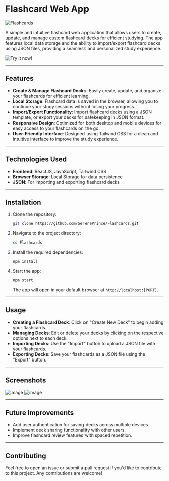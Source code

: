 # **Flashcard Web App**

![Flashcards](https://github.com/user-attachments/assets/fa10130e-1f26-4c23-b59c-8c4191955ae7)

A simple and intuitive flashcard web application that allows users to create, update, and manage custom flashcard decks for efficient studying. The app features local data storage and the ability to import/export flashcard decks using JSON files, providing a seamless and personalized study experience.

![Try it now!](https://sereneprince.github.io/Flashcards)

---

## **Features**

- **Create & Manage Flashcard Decks**: Easily create, update, and organize your flashcards for efficient learning.
- **Local Storage**: Flashcard data is saved in the browser, allowing you to continue your study sessions without losing your progress.
- **Import/Export Functionality**: Import flashcard decks using a JSON template, or export your decks for safekeeping in JSON format.
- **Responsive Design**: Optimized for both desktop and mobile devices for easy access to your flashcards on the go.
- **User-Friendly Interface**: Designed using Tailwind CSS for a clean and intuitive interface to improve the study experience.

---

## **Technologies Used**

- **Frontend**: ReactJS, JavaScript, Tailwind CSS
- **Browser Storage**: Local Storage for data persistence
- **JSON**: For importing and exporting flashcard decks

---

## **Installation**

1. Clone the repository:

   ```bash
   git clone https://github.com/SerenePrince/Flashcards.git
   ```

2. Navigate to the project directory:

   ```bash
   cd Flashcards
   ```

3. Install the required dependencies:

   ```bash
   npm install
   ```

4. Start the app:

   ```bash
   npm start
   ```

   The app will open in your default browser at `http://localhost:[PORT]`.

---

## **Usage**

- **Creating a Flashcard Deck**: Click on "Create New Deck" to begin adding your flashcards.
- **Managing Decks**: Edit or delete your decks by clicking on the respective options next to each deck.
- **Importing Decks**: Use the "Import" button to upload a JSON file with your flashcards.
- **Exporting Decks**: Save your flashcards as a JSON file using the "Export" button.

---

## **Screenshots**

![image](https://github.com/user-attachments/assets/42455228-b004-4b0a-8743-cdb243ea0993)
![image](https://github.com/user-attachments/assets/1bb2fd98-c4c6-4205-82d8-e2ccf661841c)

---

## **Future Improvements**

- Add user authentication for saving decks across multiple devices.
- Implement deck sharing functionality with other users.
- Improve flashcard review features with spaced repetition.

---

## **Contributing**

Feel free to open an issue or submit a pull request if you'd like to contribute to this project. Any contributions are welcome!

